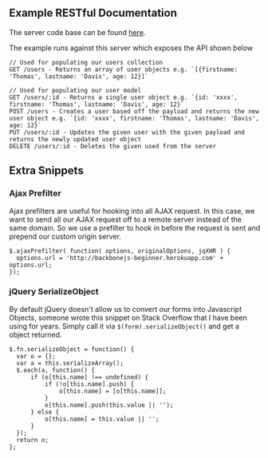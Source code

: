 

## Example RESTful Documentation

The server code base can be found [here](https://github.com/thomasdavis/video-backbone-beginner-server).

The example runs against this server which exposes the API shown below

```
// Used for populating our users collection
GET /users - Returns an array of user objects e.g. `[{firstname: 'Thomas', lastname: 'Davis', age: 12}]`

// Used for populating our user model
GET /users/:id - Returns a single user object e.g. `{id: 'xxxx', firstname: 'Thomas', lastname: 'Davis', age: 12}`
POST /users - Creates a user based off the payload and returns the new user object e.g. `{id: 'xxxx', firstname: 'Thomas', lastname: 'Davis', age: 12}`
PUT /users/:id - Updates the given user with the given payload and returns the newly updated user object
DELETE /users/:id - Deletes the given used from the server
```

## Extra Snippets

### Ajax Prefilter

Ajax prefilters are useful for hooking into all AJAX request. In this case, we want to send all our AJAX request off to a remote server instead of the same domain. So we use a prefilter to hook in before the request is sent and prepend our custom origin server.

```
$.ajaxPrefilter( function( options, originalOptions, jqXHR ) {
  options.url = 'http://backbonejs-beginner.herokuapp.com' + options.url;
});
```

### jQuery SerializeObject

By default jQuery doesn't allow us to convert our forms into Javascript Objects, someone wrote this snippet on Stack Overflow that I have been using for years.   Simply call it via `$(form).serializeObject()` and get a object returned.

```
$.fn.serializeObject = function() {
  var o = {};
  var a = this.serializeArray();
  $.each(a, function() {
      if (o[this.name] !== undefined) {
          if (!o[this.name].push) {
              o[this.name] = [o[this.name]];
          }
          o[this.name].push(this.value || '');
      } else {
          o[this.name] = this.value || '';
      }
  });
  return o;
};
```  